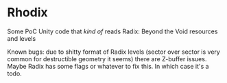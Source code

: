 # Rhodix

Some PoC Unity code that *kind of* reads Radix: Beyond the Void resources and levels

Known bugs: due to shitty format of Radix levels (sector over sector is very common for destructible geometry it seems) there are Z-buffer issues.
Maybe Radix has some flags or whatever to fix this. In which case it's a todo.